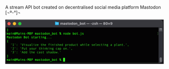 A stream API bot created on decentralised social media platform Mastodon [¬º-°]¬

![Mastodon post examples](assets/ss3.png)
